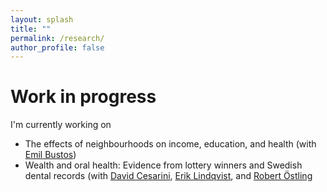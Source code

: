 ```yaml
---
layout: splash
title: ""
permalink: /research/
author_profile: false
---
```


# Work in progress
I'm currently working on
- The effects of neighbourhoods on income, education, and health (with [Emil Bustos](https://emilbustos.github.io//))
- Wealth and oral health: Evidence from lottery winners and Swedish dental records (with [David Cesarini](https://sites.google.com/a/nyu.edu/dac12/), [Erik Lindqvist](https://sites.google.com/site/eriklindqvistsse/), and [Robert Östling](https://sites.google.com/view/robertostling)
